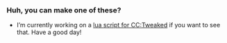 ### Huh, you can make one of these?

- I’m currently working on a [lua script for CC:Tweaked](https://github.com/WoodenMaxim/horizontal-quarry) if you want to see that. Have a good day!
<!--
- 🌱 I’m currently learning ...
- 👯 I’m looking to collaborate on ...
- 🤔 I’m looking for help with ...
- 💬 Ask me about ...
- 📫 How to reach me: ...
- 😄 Pronouns: ...
- ⚡ Fun fact: ...
-->
